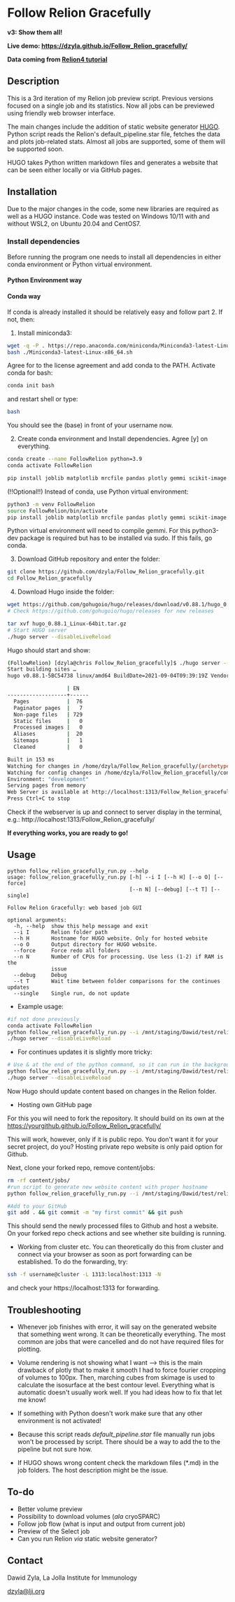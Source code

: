 # Follow Relion Gracefully
**v3: Show them all!**

**Live demo: https://dzyla.github.io/Follow_Relion_gracefully/**

**Data coming from [Relion4 tutorial](https://relion.readthedocs.io/en/release-4.0/)**

## Description
This is a 3rd iteration of my Relion job preview script. Previous versions focused on a single job and its statistics. Now 
all jobs can be previewed using friendly web browser interface.

The main changes include the addition of static website generator
[HUGO](https://gohugo.io/). Python script reads the Relion's default_pipeline.star
file, fetches the data and plots job-related stats. Almost all jobs are
supported, some of them will be supported soon.

HUGO takes Python written markdown files and generates a website
that can be seen either locally or via GitHub pages. 

## Installation

Due to the major changes in the code, some new libraries are required as well as a HUGO instance.
Code was tested on Windows 10/11 with and without WSL2, on Ubuntu 20.04 and CentOS7.

### Install dependencies
Before running the program one needs to install all dependencies in either conda environment or Python
virtual environment.

#### Python Environment way

#### Conda way
If conda is already installed it should be relatively easy and follow part 2. If not, then:

1. Install miniconda3:
```bash
wget -q -P . https://repo.anaconda.com/miniconda/Miniconda3-latest-Linux-x86_64.sh
bash ./Miniconda3-latest-Linux-x86_64.sh
```

Agree for to the license agreement and add conda to the PATH. Activate conda for bash:

```bash
conda init bash
```

and restart shell or type:
```bash
bash
```

You should see the (base) in front of your username now.

2. Create conda environment and Install dependencies. Agree [y] on everything.
```bash
conda create --name FollowRelion python=3.9
conda activate FollowRelion

pip install joblib matplotlib mrcfile pandas plotly gemmi scikit-image
```

(!!Optional!!) Instead of conda, use Python virtual environment:
```bash
python3 -m venv FollowRelion
source FollowRelion/bin/activate
pip install joblib matplotlib mrcfile pandas plotly gemmi scikit-image
```

Python virtual environment will need to compile gemmi.
For this python3-dev package is required but has to be installed via sudo. If this fails, 
go conda.

3. Download GitHub repository and enter the folder:
```bash
git clone https://github.com/dzyla/Follow_Relion_gracefully.git
cd Follow_Relion_gracefully
```

4. Download Hugo inside the folder:
```bash
wget https://github.com/gohugoio/hugo/releases/download/v0.88.1/hugo_0.88.1_Linux-64bit.tar.gz
# Check https://github.com/gohugoio/hugo/releases for new releases

tar xvf hugo_0.88.1_Linux-64bit.tar.gz
# Start HUGO server
./hugo server --disableLiveReload
```
Hugo should start and show:
```bash
(FollowRelion) [dzyla@chris Follow_Relion_gracefully]$ ./hugo server --disableLiveReload
Start building sites … 
hugo v0.88.1-5BC54738 linux/amd64 BuildDate=2021-09-04T09:39:19Z VendorInfo=gohugoio

                   | EN   
-------------------+------
  Pages            |  76  
  Paginator pages  |   7  
  Non-page files   | 729  
  Static files     |   0  
  Processed images |   0  
  Aliases          |  20  
  Sitemaps         |   1  
  Cleaned          |   0  

Built in 153 ms
Watching for changes in /home/dzyla/Follow_Relion_gracefully/{archetypes,assets,content,layouts}
Watching for config changes in /home/dzyla/Follow_Relion_gracefully/config.toml
Environment: "development"
Serving pages from memory
Web Server is available at http://localhost:1313/Follow_Relion_gracefully/ (bind address 127.0.0.1)
Press Ctrl+C to stop
```

Check if the webserver is up and connect to server display in the terminal, e.g.: http://localhost:1313/Follow_Relion_gracefully/

**If everything works, you are ready to go!**

## Usage
```text
python follow_relion_gracefully_run.py --help
usage: follow_relion_gracefully_run.py [-h] --i I [--h H] [--o O] [--force]
                                       [--n N] [--debug] [--t T] [--single]

Follow Relion Gracefully: web based job GUI

optional arguments:
  -h, --help  show this help message and exit
  --i I       Relion folder path
  --h H       Hostname for HUGO website. Only for hosted website
  --o O       Output directory for HUGO website.
  --force     Force redo all folders
  --n N       Number of CPUs for processing. Use less (1-2) if RAM is the
              issue
  --debug     Debug
  --t T       Wait time between folder comparisons for the continues updates
  --single    Single run, do not update
```

* Example usage:

```bash
#if not done previously
conda activate FollowRelion
python follow_relion_gracefully_run.py --i /mnt/staging/Dawid/test/relion40_tutorial_precalculated_results/ --single
./hugo server --disableLiveReload
```

* For continues updates it is slightly more tricky:

```bash
# Use & at the end of the python command, so it can run in the background
python follow_relion_gracefully_run.py --i /mnt/staging/Dawid/test/relion40_tutorial_precalculated_results/ &
./hugo server --disableLiveReload
```
Now Hugo should update content based on changes in the Relion folder.

* Hosting own GitHub page

For this you will need to fork the repository. It should build on its own at the https://yourgithub.github.io/Follow_Relion_gracefully/

This will work, however, only if it is public repo. You don't want it for your secret project, do you?
Hosting private repo website is only paid option for Github.

Next, clone your forked repo, remove content/jobs:
```bash
rm -rf content/jobs/
#run script to generate new website content with proper hostname
python follow_relion_gracefully_run.py --i /mnt/staging/Dawid/test/relion40_tutorial_precalculated_results/ --h https://yourgithub.github.io/Follow_Relion_gracefully/ --single

#Add to your GitHub
git add . && git commit -m "my first commit" && git push
```

This should send the newly processed files to Github and host a website. On your forked repo check 
actions and see whether site building is running.

* Working from cluster etc.
You can theoretically do this from cluster and connect via your browser as soon as
port forwarding can be established. To do the forwarding, try:
```bash
ssh -f username@cluster -L 1313:localhost:1313 -N
```
and check your https://localhost:1313 for forwarding.

## Troubleshooting

* Whenever job finishes with error, it will say on the generated website that something
went wrong. It can be theoretically everything. The most common are jobs that were cancelled
and do not have required files for plotting.

* Volume rendering is not showing what I want --> this is the main drawback of plotly that to make it smooth I had to force fourier cropping of volumes to 100px. Then, marching cubes from skimage is used to calculate the isosurface at the best contour level. Everything what is automatic doesn't usually work well. If you had ideas how to fix that let me know!
* If something with Python doesn't work make sure that any other environment is not activated!
* Because this script reads *default_pipeline.star* file manually run jobs won't be processed by script. There should be a way to add the to the pipeline but not sure how.
* If HUGO shows wrong content check the markdown files (*.md) in the job folders. The host description might be the issue.


## To-do
* Better volume preview
* Possibility to download volumes (*ala* cryoSPARC)
* Follow job flow (what is input and output from current job)
* Preview of the Select job
* Can you run Relion *via* static website generator?

## Contact
Dawid Zyla, La Jolla Institute for Immunology

[dzyla@lji.org](mailto:dzyla@lji.org)

